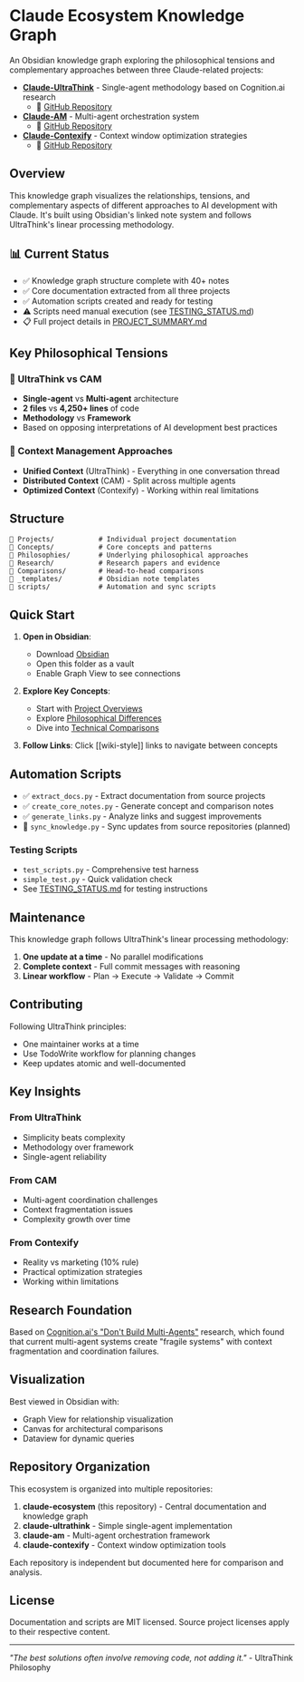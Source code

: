 # Claude Ecosystem Knowledge Graph

An Obsidian knowledge graph exploring the philosophical tensions and complementary approaches between three Claude-related projects:

- **[Claude-UltraThink](Projects/Claude-UltraThink/)** - Single-agent methodology based on Cognition.ai research
  - 🔗 [GitHub Repository](https://github.com/devdotbo/claude-ultrathink)
- **[Claude-AM](Projects/Claude-AM/)** - Multi-agent orchestration system
  - 🔗 [GitHub Repository](https://github.com/devdotbo/claude-am)
- **[Claude-Contexify](Projects/Claude-Contexify/)** - Context window optimization strategies
  - 🔗 [GitHub Repository](https://github.com/devdotbo/claude-contexify)

## Overview

This knowledge graph visualizes the relationships, tensions, and complementary aspects of different approaches to AI development with Claude. It's built using Obsidian's linked note system and follows UltraThink's linear processing methodology.

## 📊 Current Status

- ✅ Knowledge graph structure complete with 40+ notes
- ✅ Core documentation extracted from all three projects
- ✅ Automation scripts created and ready for testing
- ⚠️ Scripts need manual execution (see [TESTING_STATUS.md](TESTING_STATUS.md))
- 📋 Full project details in [PROJECT_SUMMARY.md](PROJECT_SUMMARY.md)

## Key Philosophical Tensions

### 🥊 UltraThink vs CAM
- **Single-agent** vs **Multi-agent** architecture
- **2 files** vs **4,250+ lines** of code
- **Methodology** vs **Framework**
- Based on opposing interpretations of AI development best practices

### 🧩 Context Management Approaches
- **Unified Context** (UltraThink) - Everything in one conversation thread
- **Distributed Context** (CAM) - Split across multiple agents
- **Optimized Context** (Contexify) - Working within real limitations

## Structure

```
📁 Projects/           # Individual project documentation
📁 Concepts/           # Core concepts and patterns
📁 Philosophies/       # Underlying philosophical approaches
📁 Research/           # Research papers and evidence
📁 Comparisons/        # Head-to-head comparisons
📁 _templates/         # Obsidian note templates
📄 scripts/            # Automation and sync scripts
```

## Quick Start

1. **Open in Obsidian**: 
   - Download [Obsidian](https://obsidian.md)
   - Open this folder as a vault
   - Enable Graph View to see connections

2. **Explore Key Concepts**:
   - Start with [Project Overviews](Projects/)
   - Explore [Philosophical Differences](Philosophies/)
   - Dive into [Technical Comparisons](Comparisons/)

3. **Follow Links**: Click [[wiki-style]] links to navigate between concepts

## Automation Scripts

- ✅ `extract_docs.py` - Extract documentation from source projects
- ✅ `create_core_notes.py` - Generate concept and comparison notes
- ✅ `generate_links.py` - Analyze links and suggest improvements
- 🚧 `sync_knowledge.py` - Sync updates from source repositories (planned)

### Testing Scripts
- `test_scripts.py` - Comprehensive test harness
- `simple_test.py` - Quick validation check
- See [TESTING_STATUS.md](TESTING_STATUS.md) for testing instructions

## Maintenance

This knowledge graph follows UltraThink's linear processing methodology:

1. **One update at a time** - No parallel modifications
2. **Complete context** - Full commit messages with reasoning
3. **Linear workflow** - Plan → Execute → Validate → Commit

## Contributing

Following UltraThink principles:
- One maintainer works at a time
- Use TodoWrite workflow for planning changes
- Keep updates atomic and well-documented

## Key Insights

### From UltraThink
- Simplicity beats complexity
- Methodology over framework
- Single-agent reliability

### From CAM  
- Multi-agent coordination challenges
- Context fragmentation issues
- Complexity growth over time

### From Contexify
- Reality vs marketing (10% rule)
- Practical optimization strategies
- Working within limitations

## Research Foundation

Based on [Cognition.ai's "Don't Build Multi-Agents"](Research/Cognition-AI-Research.md) research, which found that current multi-agent systems create "fragile systems" with context fragmentation and coordination failures.

## Visualization

Best viewed in Obsidian with:
- Graph View for relationship visualization
- Canvas for architectural comparisons
- Dataview for dynamic queries

## Repository Organization

This ecosystem is organized into multiple repositories:

1. **claude-ecosystem** (this repository) - Central documentation and knowledge graph
2. **claude-ultrathink** - Simple single-agent implementation
3. **claude-am** - Multi-agent orchestration framework
4. **claude-contexify** - Context window optimization tools

Each repository is independent but documented here for comparison and analysis.

## License

Documentation and scripts are MIT licensed. Source project licenses apply to their respective content.

---

*"The best solutions often involve removing code, not adding it."* - UltraThink Philosophy